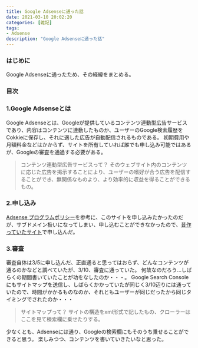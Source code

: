 ```yaml
---
title: Google Adsenseに通った話
date: 2021-03-10 20:02:20
categories: [雑記]
tags:
- Adsense
description: "Google Adsenseに通った話"
---
```


### はじめに
Google Adsenseに通ったため、その経緯をまとめる。

### 目次
<!-- toc -->
<!-- more -->

### 1.Google Adsenseとは
Google Adsenseとは、Googleが提供しているコンテンツ連動型広告サービスであり、内容はコンテンツに連動したものか、ユーザーのGoogle検索履歴をCokkieに保存し、それに適した広告が自動配信されるものである。
初期費用や月額料金などはかからず、サイトを所有していれば誰でも申し込み可能ではあるが、Googleの審査を通過する必要がある。

>コンテンツ連動型広告サービスって？
>そのウェブサイト内のコンテンツに応じた広告を掲示することにより、ユーザーの嗜好が合う広告を配信することができ、無関係なものより、より効率的に収益を得ることができるもの。

### 2.申し込み
[Adsense プログラムポリシー](https://support.google.com/adsense/answer/48182)を参考に、このサイトを申し込みたかったのだが、サブドメイン扱いになってしまい、申し込むことができなかったので、[昔作っていたサイト](https://www.m0r016.net/)で申し込んだ。

### 3.審査
審査自体は3/5に申し込んだ、正直通ると思ってはおらず、どんなコンテンツが通るのかなどと調べていたが、3/10、審査に通っていた。
何故なのだろう…しばらくの期間書いていたことが功をなしたのか・・・。
Google Search Consoleにもサイトマップを送信し、しばらくかかっていたが同じく3/10辺りには通っていたので、時間がかかるものなのか、それともユーザーが同じだったから同じタイミングでされたのか・・・

>サイトマップって？
>サイトの構造をxml形式で記したもの、クローラーはここを見て検索欄に乗せたりする。

少なくとも、Adsenseには通り、Googleの検索欄にもそのうち乗せることができると思う。
楽しみつつ、コンテンツを書いていきたいなと思った。